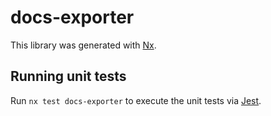 # docs-exporter

This library was generated with [Nx](https://nx.dev).

## Running unit tests

Run `nx test docs-exporter` to execute the unit tests via [Jest](https://jestjs.io).
